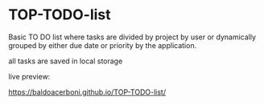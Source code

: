 # TOP-TODO-list

Basic TO DO list where tasks are divided by project by user or dynamically
grouped by either due date or priority by the application.

all tasks are saved in local storage

live preview:

https://baldoacerboni.github.io/TOP-TODO-list/
